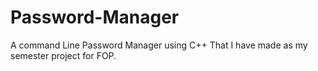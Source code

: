 # Password-Manager
A command Line Password Manager using C++
That I have made as my semester project for FOP.
